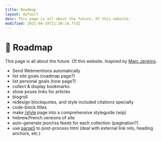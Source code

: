 ```yaml
---
title: Roadmap
layout: default
desc: This page is all about the future. Of this website.
modified: 2021-04-19T21:36:14.773Z
---
```


# 🚦 Roadmap
This page is all about the future. Of this website. Inspired by [Marc Jenkins](https://marcjenkins.co.uk/roadmap/).
<!-- Self-host fonts -->
<!--
Accessibility Statement
https://ethanmarcotte.com/wrote/an-accessibility-statement/
-->
- Send Webmentions automatically
- list site goals (roadmap page?)
- list personal goals (now page?)
- collect & display bookmarks
- show posse links for articles
- blogroll
- redesign blockquotes, and style included citations specially
- code-block titles
- make [/style](/style) page into a comprehensive styleguide (wip)
- hebrew/french versions of site
- auto-generate json/rss feeds for each collection (pagination?)
- use [parse5](https://github.com/inikulin/parse5) to post-process html (deal with external link rels, heading anchors, etc.)
